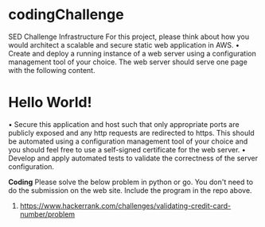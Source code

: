# codingChallenge
SED Challenge
Infrastructure
For this project, please think about how you would architect a scalable and secure static web application in AWS.
•	Create and deploy a running instance of a web server using a configuration management tool of your choice. The web server should serve one page with the following content.
<html>
<head>
<title>Hello World</title>
</head>
<body>
<h1>Hello World!</h1>
</body>
</html>
•	Secure this application and host such that only appropriate ports are publicly exposed and any http requests are redirected to https. This should be automated using a configuration management tool of your choice and you should feel free to use a self-signed certificate for the web server.
•	Develop and apply automated tests to validate the correctness of the server configuration.

**Coding**
Please solve the below problem in python or go. You don't need to do the submission on the web site. Include the program in the repo above.
1.	https://www.hackerrank.com/challenges/validating-credit-card-number/problem
